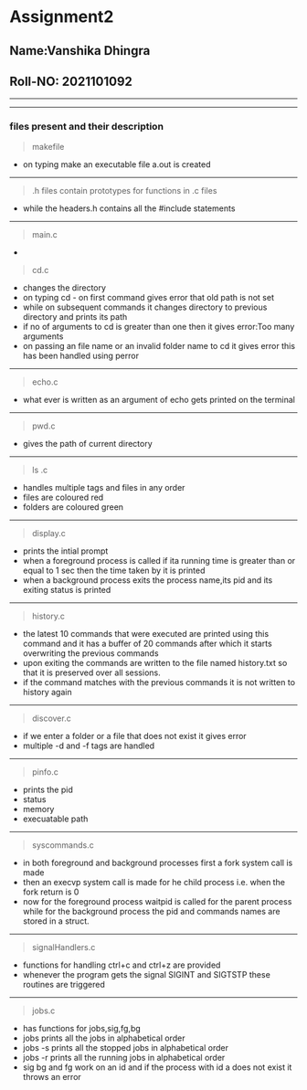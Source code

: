 # Assignment2
## Name:Vanshika Dhingra
## Roll-NO: 2021101092
---
---
### files present and their description

> makefile 
* on typing make an executable file a.out is created
---
> .h files contain prototypes for functions in .c files
* while the headers.h contains all the #include statements

---
> main.c
* 

> cd.c   
* changes the directory
* on typing cd - on first command gives error that old path is not set
* while on subsequent commands it changes directory to previous directory and prints its path
* if no of arguments to cd is greater than one then it gives error:Too many arguments
* on passing an file name or an invalid folder name to cd it gives error this has been handled using perror
---
> echo.c
* what ever is written as an argument of echo gets printed on the terminal
---
> pwd.c
* gives the path of current directory
---
> ls .c
*   handles multiple tags and files in any order
*   files are coloured red 
*   folders are coloured green
 ---
> display.c
* prints the intial prompt
* when a foreground process is called if ita running time is greater than or equal to 1 sec then the time taken by it is printed
* when a background process exits the process name,its pid and its exiting status is printed
---
> history.c
* the latest 10 commands that were executed are printed using this command and it has a buffer of 20 commands after which it starts overwriting the previous commands
* upon exiting the commands are written to the file named history.txt so that it is preserved over all sessions.
* if the command matches with the previous commands it is not written to history again
---
> discover.c
* if we enter a folder or a file that does not exist it gives error
* multiple -d and -f tags are handled
---
> pinfo.c
* prints the pid
* status
* memory
* execuatable path
---
> syscommands.c
* in both foreground and background processes first a fork system call is made
* then an execvp system call is made for he child process i.e. when the fork return is 0
* now for the foreground process waitpid is called for the parent process while for the background process the pid and commands names are stored in a struct.
---
> signalHandlers.c
* functions for handling ctrl+c and ctrl+z are provided
* whenever the program gets the signal SIGINT and SIGTSTP these routines are triggered

___

> jobs.c
* has functions for jobs,sig,fg,bg
* jobs prints all the jobs in alphabetical order
* jobs -s prints all the stopped jobs in alphabetical order
* jobs -r prints all the running jobs in alphabetical order
* sig bg and fg work on an id and if the process with id a does not exist it throws an error